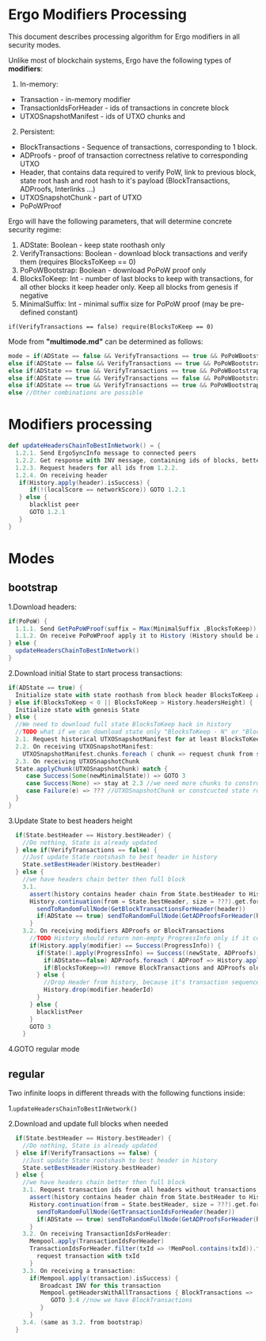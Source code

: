 # Ergo Modifiers Processing

This document describes processing algorithm for Ergo modifiers in all security modes.

Unlike most of blockchain systems, Ergo have the following types of **modifiers**:
1. In-memory:
- Transaction - in-memory modifier
- TransactionIdsForHeader - ids of transactions in concrete block
- UTXOSnapshotManifest - ids of UTXO chunks and 
2. Persistent:
- BlockTransactions - Sequence of transactions, corresponding to 1 block.
- ADProofs - proof of transaction correctness relative to corresponding UTXO
- Header, that contains data required to verify PoW, link to previous block, state root hash and root hash to it's payload (BlockTransactions, ADProofs, Interlinks ...)
- UTXOSnapshotChunk - part of UTXO
- PoPoWProof

Ergo will have the following parameters, that will determine concrete security regime:
1. ADState: Boolean - keep state roothash only 
2. VerifyTransactions: Boolean - download block transactions and verify them (requires BlocksToKeep == 0)
3. PoPoWBootstrap: Boolean - download PoPoW proof only
4. BlocksToKeep: Int - number of last blocks to keep with transactions, for all other blocks it keep header only. Keep all blocks from genesis if negative
5. MinimalSuffix: Int - minimal suffix size for PoPoW proof (may be pre-defined constant)

`if(VerifyTransactions == false) require(BlocksToKeep == 0)`

Mode from **"multimode.md"** can be determined as follows:
```scala
mode = if(ADState == false && VerifyTransactions == true && PoPoWBootstrap == false && BlocksToKeep < 0) "full"
else if(ADState == false && VerifyTransactions == true && PoPoWBootstrap == false && BlocksToKeep >= 0) "pruned-full"
else if(ADState == true && VerifyTransactions == true && PoPoWBootstrap == false) "light-full"
else if(ADState == true && VerifyTransactions == false && PoPoWBootstrap == true && BlocksToKeep == 0) "light-spv"
else if(ADState == true && VerifyTransactions == true && PoPoWBootstrap == true && BlocksToKeep == 0) "light-full-PoPoW"
else //Other combinations are possible
```

# Modifiers processing

```scala
def updateHeadersChainToBestInNetwork() = {
  1.2.1. Send ErgoSyncInfo message to connected peers
  1.2.2. Get response with INV message, containing ids of blocks, better than our best block
  1.2.3. Request headers for all ids from 1.2.2.
  1.2.4. On receiving header
   if(History.apply(header).isSuccess) {
      if(!(localScore == networkScore)) GOTO 1.2.1
   } else {
      blacklist peer
      GOTO 1.2.1
   }
}
```

# Modes

## bootstrap

1.Download headers:
```scala
if(PoPoW) {
  1.1.1. Send GetPoPoWProof(suffix = Max(MinimalSuffix ,BlocksToKeep)) for all connections
  1.1.2. On receive PoPoWProof apply it to History (History should be able to determine, whether this PoPoWProof is better, than it's current best header chain)
} else {
  updateHeadersChainToBestInNetwork()
}
```
2.Download initial State to start process transactions:
```scala
if(ADState == true) {
  Initialize state with state roothash from block header BlocksToKeep ago
} else if(BlocksToKeep < 0 || BlocksToKeep > History.headersHeight) {
  Initialize state with genesis State
} else {
  //We need to download full state BlocksToKeep back in history
  //TODO what if we can download state only "BlocksToKeep - N" or "BlocksToKeep + N" blocks back?
  2.1. Request historical UTXOSnapshotManifest for at least BlocksToKeep back
  2.2. On receiving UTXOSnapshotManifest: 
    UTXOSnapshotManifest.chunks.foreach ( chunk => request chunk from sender() //Or from random fullnode)
  2.3. On receiving UTXOSnapshotChunk
  State.applyChunk(UTXOSnapshotChunk) match {
     case Success(Some(newMinimalState)) => GOTO 3
     case Success(None) => stay at 2.3 //we need more chunks to construct state. TODO periodicaly request missed chunks
     case Failure(e) => ??? //UTXOSnapshotChunk or constcucted state roothash is invalid  
  }
}

```
3.Update State to best headers height
```scala
  if(State.bestHeader == History.bestHeader) {
    //Do nothing, State is already updated
  } else if(VerifyTransactions == false) {
    //Just update State rootshash to best header in history
    State.setBestHeader(History.bestHeader)
  } else {
    //we have headers chain better then full block         
    3.1. 
      assert(history contains header chain from State.bestHeader to History.bestHeaders)
      History.continuation(from = State.bestHeader, size = ???).get.foreach { header => 
        sendToRandomFullNode(GetBlockTransactionsForHeader(header))
        if(ADState == true) sendToRandomFullNode(GetADProofsForHeader(header))
      }
    3.2. On receiving modifiers ADProofs or BlockTransactions
      //TODO History should return non-empty ProgressInfo only if it contains both ADProofs and BlockTransactions, or it contains BlockTransactions and ADState==false
      if(History.apply(modifier) == Success(ProgressInfo)) {
        if(State().apply(ProgressInfo) == Success((newState, ADProofs))) {
          if(ADState==false) ADProofs.foreach ( ADProof => History.apply(ADProof))
          if(BlocksToKeep>=0) remove BlockTransactions and ADProofs older than BlocksToKeep from history
        } else {
          //Drop Header from history, because it's transaction sequence is not valid
          History.drop(modifier.headerId)
        }
      } else {
        blacklistPeer
      }
      GOTO 3
    }
```
4.GOTO regular mode


## regular

Two infinite loops in different threads with the following functions inside:

1.`updateHeadersChainToBestInNetwork()`

2.Download and update full blocks when needed

```scala
  if(State.bestHeader == History.bestHeader) {
    //Do nothing, State is already updated
  } else if(VerifyTransactions == false) {
    //Just update State rootshash to best header in history
    State.setBestHeader(History.bestHeader)
  } else {
    //we have headers chain better then full block         
    3.1. Request transaction ids from all headers without transactions
      assert(history contains header chain from State.bestHeader to History.bestHeaders)
      History.continuation(from = State.bestHeader, size = ???).get.foreach { header => 
        sendToRandomFullNode(GetTransactionIdsForHeader(header))
        if(ADState == true) sendToRandomFullNode(GetADProofsForHeader(header))
      }
    3.2. On receiving TransactionIdsForHeader:
      Mempool.apply(TransactionIdsForHeader)
      TransactionIdsForHeader.filter(txId => !MemPool.contains(txId)).foreach { txId => 
        request transaction with txId
      }
    3.3. On receiving a transaction:
      if(Mempool.apply(transaction).isSuccess) {
         Broadcast INV for this transaction
         Mempool.getHeadersWithAllTransactions { BlockTransactions =>
            GOTO 3.4 //now we have BlockTransactions
         }
      }
    3.4. (same as 3.2. from bootstrap)
  }
```
